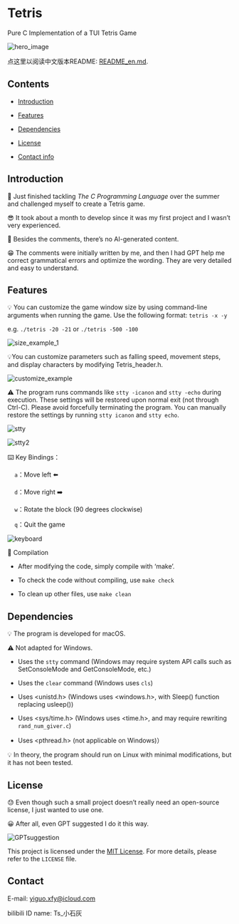 # Tetris

Pure C Implementation of a TUI Tetris Game

![hero_image](Images/hero.png)

点这里以阅读中文版本README: [README_en.md](README_en.md).

## Contents

- [Introduction](#Introduction)

- [Features](#Features)

- [Dependencies](#Dependencies)

- [License](#License)

- [Contact info](#Contact)

## Introduction

🥱 Just finished tackling *The C Programming Language* over the summer and challenged myself to create a Tetris game.

😎 It took about a month to develop since it was my first project and I wasn’t very experienced.

🤫 Besides the comments, there’s no AI-generated content.

😁 The comments were initially written by me, and then I had GPT help me correct grammatical errors and optimize the wording. They are very detailed and easy to understand.

## Features

💡 You can customize the game window size by using command-line arguments when running the game. Use the following format: `tetris -x -y`

e.g. `./tetris -20 -21` or `./tetris -500 -100`

![size_example_1](Images/size_example.png)

💡You can customize parameters such as falling speed, movement steps, and display characters by modifying Tetris_header.h.

![customize_example](Images/customize_example.png)

⚠️ The program runs commands like `stty -icanon` and `stty -echo` during execution. These settings will be restored upon normal exit (not through Ctrl-C). Please avoid forcefully terminating the program. You can manually restore the settings by running `stty icanon` and `stty echo`.

![stty](Images/stty1.png)

![stty2](Images/stty2.png)

⌨️ Key Bindings：

    `a`：Move left ⬅️

    `d`：Move right ➡️

    `w`：Rotate the block (90 degrees clockwise)

    `q`：Quit the game

![keyboard](Images/keyboard.png)

🧬 Compilation

- After modifying the code, simply compile with ‘make’.

- To check the code without compiling, use `make check`

- To clean up other files, use `make clean`

## Dependencies

💡 The program is developed for macOS.

⚠️ Not adapted for Windows.

- Uses the `stty` command (Windows may require system API calls such as SetConsoleMode and GetConsoleMode, etc.)

- Uses the `clear` command (Windows uses `cls`)

- Uses <unistd.h> (Windows uses <windows.h>, with Sleep() function replacing usleep())

- Uses <sys/time.h> (Windows uses <time.h>, and may require rewriting `rand_num_giver.c`)

- Uses <pthread.h> (not applicable on Windows)）

💡 In theory, the program should run on Linux with minimal modifications, but it has not been tested.

## License

😓 Even though such a small project doesn’t really need an open-source license, I just wanted to use one.

😀 After all, even GPT suggested I do it this way.

![GPTsuggestion](Images/GPTsuggestion_en.png)

This project is licensed under the [MIT License](LICENSE). For more details, please refer to the `LICENSE` file.

## Contact

E-mail: yiguo.xfy@icloud.com

bilibili ID name: Ts_小石灰
